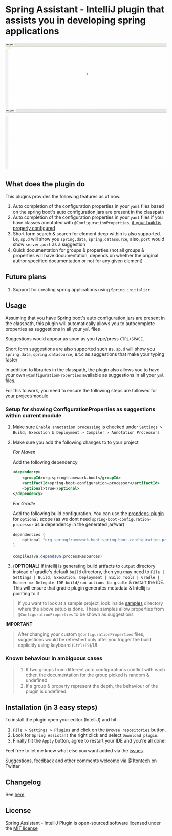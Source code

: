 Spring Assistant - IntelliJ plugin that assists you in developing spring applications
=====================================================================================

![Plugin in action](help.gif)

## What does the plugin do

This plugins provides the following features as of now.

1. Auto completion of the configuration properties in your `yaml` files based on the spring boot's auto configuration jars are present in the classpath
2. Auto completion of the configuration properties in your `yaml` files if you have classes annotated with `@ConfigurationProperties`, [if your build is properly configured](#setup-for-showing-configurationproperties-as-suggestions-within-current-module)
3. Short form search & search for element deep within is also supported. i.e, `sp.d` will show you `spring.data`, `spring.datasource`, also, `port` would show `server.port` as a suggestion
4. Quick documentation for groups & properties (not all groups & properties will have documentation, depends on whether the original author specified documentation or not for any given element)

## Future plans

1. Support for creating spring applications using `Spring initializr`

## Usage

Assuming that you have Spring boot's auto configuration jars are present in the classpath, this plugin will automatically allows you to autocomplete properties as suggestions in all your `yml` files

Suggestions would appear as soon as you type/press `CTRL+SPACE`.

Short form suggestions are also supported such as, `sp.d` will show you `spring.data`, `spring.datasource`, e.t.c as suggestions that make your typing faster

In addition to libraries in the classpath, the plugin also allows you to have your own `@ConfigurationProperties` available as suggestions in all your `yml` files.

For this to work, you need to ensure the following steps are followed for your project/module

### Setup for showing ConfigurationProperties as suggestions within current module

1. Make sure `Enable annotation processing` is checked under `Settings > Build, Execution & Deployment > Compiler > Annotation Processors`
2. Make sure you add the following changes to  to your project

    *For Maven*

    Add the following dependency

    ```xml
    <dependency>
        <groupId>org.springframework.boot</groupId>
        <artifactId>spring-boot-configuration-processor</artifactId>
        <optional>true</optional>
    </dependency>
    ```

    *For Gradle*

    Add the following build configuration. You can use the [propdeps-plugin](https://github.com/spring-gradle-plugins/propdeps-plugin) for `optional` scope (as we dont need `spring-boot-configuration-processor` as a dependency in the generated jar/war)

    ```gradle
    dependencies {
        optional "org.springframework.boot:spring-boot-configuration-processor"
    }

    compileJava.dependsOn(processResources)
    ```
3. (**OPTIONAL**) If intellij is generating build artfacts to `output` directory instead of gradle's default `build` directory, then you may need to `File | Settings | Build, Execution, Deployment | Build Tools | Gradle | Runner => Delegate IDE build/run actions to gradle` & restart the IDE. This will ensure that gradle plugin generates metadata & Intellij is pointing to it

> If you want to look at a sample project, look inside [samples](samples/) directory where the above setup is done. These samples allow properties from `@ConfigurationProperties` to be shown as suggestions

**IMPORTANT**

> After changing your custom `@ConfigurationProperties` files, suggestions would be refreshed only after you trigger the build explicitly using keyboard (`Ctrl+F9`)/UI

### Known behaviour in ambiguous cases

> 1. If two groups from different auto configurations conflict with each other, the documentation for the group picked is random & undefined
> 2. If a group & property represent the depth, the behaviour of the plugin is undefined.

## Installation (in 3 easy steps)

To install the plugin open your editor (IntelliJ) and hit:

1. `File > Settings > Plugins` and click on the `Browse repositories` button.
2. Look for `Spring Assistant` the right click and select `Download plugin`.
3. Finally hit the `Apply` button, agree to restart your IDE and you're all done!

Feel free to let me know what else you want added via the [issues](https://github.com/1tontech/intellij-spring-assistant/issues)

Suggestions, feedback and other comments welcome via [@1tontech](https://twitter.com/1tontech) on Twitter

## Changelog

See [here](CHANGELOG.md)

## License

Spring Assistant - IntelliJ Plugin is open-sourced software licensed under the [MIT license](http://opensource.org/licenses/MIT)
